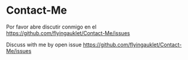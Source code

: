 # Contact-Me

Por favor abre discutir conmigo en el https://github.com/flyingauklet/Contact-Me/issues

Discuss with me by open issue https://github.com/flyingauklet/Contact-Me/issues
